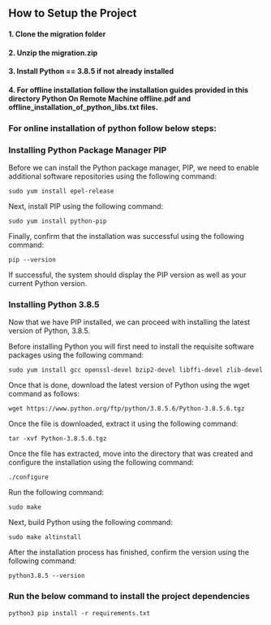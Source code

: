 ## How to Setup the Project
<h4> 1. Clone the migration folder </h4>
<h4> 2. Unzip the migration.zip </h4>
<h4> 3. Install Python == 3.8.5 if not already installed </h4>
<h4> 4. For offline installation follow the installation guides provided in this directory
Python On Remote Machine offline.pdf and offline_installation_of_python_libs.txt files.
</h4>

### For online installation of python follow below steps:

<h3> Installing Python Package Manager PIP </h3>

Before we can install the Python package manager, PIP, we need to enable additional software repositories using the following command:
``` 
sudo yum install epel-release
```
Next, install PIP using the following command:
```
sudo yum install python-pip
```

Finally, confirm that the installation was successful using the following command:
```
pip --version
```

If successful, the system should display the PIP version as well as your current Python version.

<h3> Installing Python 3.8.5 </h3>
Now that we have PIP installed, we can proceed with installing the latest version of Python, 3.8.5. 

Before installing Python you will first need to install the requisite software packages using the following command: 
```
sudo yum install gcc openssl-devel bzip2-devel libffi-devel zlib-devel
```
Once that is done, download the latest version of Python using the wget command as follows:
```
wget https://www.python.org/ftp/python/3.8.5.6/Python-3.8.5.6.tgz
```
Once the file is downloaded, extract it using the following command:
```
tar -xvf Python-3.8.5.6.tgz
```
Once the file has extracted, move into the directory that was created and configure the installation using the following command:
```
./configure 
```
Run the following command:
```
sudo make
```
Next, build Python using the following command:
```
sudo make altinstall
```
After the installation process has finished, confirm the version using the following command:
```
python3.8.5 --version
```

<h3> Run the below command to install the project dependencies </h3>

```
python3 pip install -r requirements.txt
```